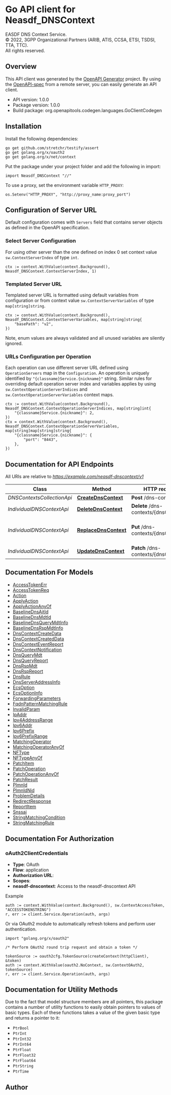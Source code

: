 # Go API client for Neasdf_DNSContext

EASDF DNS Context Service.  
© 2022, 3GPP Organizational Partners (ARIB, ATIS, CCSA, ETSI, TSDSI, TTA, TTC).  
All rights reserved.


## Overview
This API client was generated by the [OpenAPI Generator](https://openapi-generator.tech) project.  By using the [OpenAPI-spec](https://www.openapis.org/) from a remote server, you can easily generate an API client.

- API version: 1.0.0
- Package version: 1.0.0
- Build package: org.openapitools.codegen.languages.GoClientCodegen

## Installation

Install the following dependencies:

```shell
go get github.com/stretchr/testify/assert
go get golang.org/x/oauth2
go get golang.org/x/net/context
```

Put the package under your project folder and add the following in import:

```golang
import Neasdf_DNSContext "//"
```

To use a proxy, set the environment variable `HTTP_PROXY`:

```golang
os.Setenv("HTTP_PROXY", "http://proxy_name:proxy_port")
```

## Configuration of Server URL

Default configuration comes with `Servers` field that contains server objects as defined in the OpenAPI specification.

### Select Server Configuration

For using other server than the one defined on index 0 set context value `sw.ContextServerIndex` of type `int`.

```golang
ctx := context.WithValue(context.Background(), Neasdf_DNSContext.ContextServerIndex, 1)
```

### Templated Server URL

Templated server URL is formatted using default variables from configuration or from context value `sw.ContextServerVariables` of type `map[string]string`.

```golang
ctx := context.WithValue(context.Background(), Neasdf_DNSContext.ContextServerVariables, map[string]string{
	"basePath": "v2",
})
```

Note, enum values are always validated and all unused variables are silently ignored.

### URLs Configuration per Operation

Each operation can use different server URL defined using `OperationServers` map in the `Configuration`.
An operation is uniquely identified by `"{classname}Service.{nickname}"` string.
Similar rules for overriding default operation server index and variables applies by using `sw.ContextOperationServerIndices` and `sw.ContextOperationServerVariables` context maps.

```golang
ctx := context.WithValue(context.Background(), Neasdf_DNSContext.ContextOperationServerIndices, map[string]int{
	"{classname}Service.{nickname}": 2,
})
ctx = context.WithValue(context.Background(), Neasdf_DNSContext.ContextOperationServerVariables, map[string]map[string]string{
	"{classname}Service.{nickname}": {
		"port": "8443",
	},
})
```

## Documentation for API Endpoints

All URIs are relative to *https://example.com/neasdf-dnscontext/v1*

Class | Method | HTTP request | Description
------------ | ------------- | ------------- | -------------
*DNSContextsCollectionApi* | [**CreateDnsContext**](docs/DNSContextsCollectionApi.md#creatednscontext) | **Post** /dns-contexts | Create
*IndividualDNSContextApi* | [**DeleteDnsContext**](docs/IndividualDNSContextApi.md#deletednscontext) | **Delete** /dns-contexts/{dnsContextId} | Delete the DNS Context
*IndividualDNSContextApi* | [**ReplaceDnsContext**](docs/IndividualDNSContextApi.md#replacednscontext) | **Put** /dns-contexts/{dnsContextId} | Updates the DNS context (complete replacement)
*IndividualDNSContextApi* | [**UpdateDnsContext**](docs/IndividualDNSContextApi.md#updatednscontext) | **Patch** /dns-contexts/{dnsContextId} | Updates the DNS context


## Documentation For Models

 - [AccessTokenErr](docs/AccessTokenErr.md)
 - [AccessTokenReq](docs/AccessTokenReq.md)
 - [Action](docs/Action.md)
 - [ApplyAction](docs/ApplyAction.md)
 - [ApplyActionAnyOf](docs/ApplyActionAnyOf.md)
 - [BaselineDnsAitId](docs/BaselineDnsAitId.md)
 - [BaselineDnsMdtId](docs/BaselineDnsMdtId.md)
 - [BaselineDnsQueryMdtInfo](docs/BaselineDnsQueryMdtInfo.md)
 - [BaselineDnsRspMdtInfo](docs/BaselineDnsRspMdtInfo.md)
 - [DnsContextCreateData](docs/DnsContextCreateData.md)
 - [DnsContextCreatedData](docs/DnsContextCreatedData.md)
 - [DnsContextEventReport](docs/DnsContextEventReport.md)
 - [DnsContextNotification](docs/DnsContextNotification.md)
 - [DnsQueryMdt](docs/DnsQueryMdt.md)
 - [DnsQueryReport](docs/DnsQueryReport.md)
 - [DnsRspMdt](docs/DnsRspMdt.md)
 - [DnsRspReport](docs/DnsRspReport.md)
 - [DnsRule](docs/DnsRule.md)
 - [DnsServerAddressInfo](docs/DnsServerAddressInfo.md)
 - [EcsOption](docs/EcsOption.md)
 - [EcsOptionInfo](docs/EcsOptionInfo.md)
 - [ForwardingParameters](docs/ForwardingParameters.md)
 - [FqdnPatternMatchingRule](docs/FqdnPatternMatchingRule.md)
 - [InvalidParam](docs/InvalidParam.md)
 - [IpAddr](docs/IpAddr.md)
 - [Ipv4AddressRange](docs/Ipv4AddressRange.md)
 - [Ipv6Addr](docs/Ipv6Addr.md)
 - [Ipv6Prefix](docs/Ipv6Prefix.md)
 - [Ipv6PrefixRange](docs/Ipv6PrefixRange.md)
 - [MatchingOperator](docs/MatchingOperator.md)
 - [MatchingOperatorAnyOf](docs/MatchingOperatorAnyOf.md)
 - [NFType](docs/NFType.md)
 - [NFTypeAnyOf](docs/NFTypeAnyOf.md)
 - [PatchItem](docs/PatchItem.md)
 - [PatchOperation](docs/PatchOperation.md)
 - [PatchOperationAnyOf](docs/PatchOperationAnyOf.md)
 - [PatchResult](docs/PatchResult.md)
 - [PlmnId](docs/PlmnId.md)
 - [PlmnIdNid](docs/PlmnIdNid.md)
 - [ProblemDetails](docs/ProblemDetails.md)
 - [RedirectResponse](docs/RedirectResponse.md)
 - [ReportItem](docs/ReportItem.md)
 - [Snssai](docs/Snssai.md)
 - [StringMatchingCondition](docs/StringMatchingCondition.md)
 - [StringMatchingRule](docs/StringMatchingRule.md)


## Documentation For Authorization



### oAuth2ClientCredentials


- **Type**: OAuth
- **Flow**: application
- **Authorization URL**: 
- **Scopes**: 
 - **neasdf-dnscontext**: Access to the neasdf-dnscontext API

Example

```golang
auth := context.WithValue(context.Background(), sw.ContextAccessToken, "ACCESSTOKENSTRING")
r, err := client.Service.Operation(auth, args)
```

Or via OAuth2 module to automatically refresh tokens and perform user authentication.

```golang
import "golang.org/x/oauth2"

/* Perform OAuth2 round trip request and obtain a token */

tokenSource := oauth2cfg.TokenSource(createContext(httpClient), &token)
auth := context.WithValue(oauth2.NoContext, sw.ContextOAuth2, tokenSource)
r, err := client.Service.Operation(auth, args)
```


## Documentation for Utility Methods

Due to the fact that model structure members are all pointers, this package contains
a number of utility functions to easily obtain pointers to values of basic types.
Each of these functions takes a value of the given basic type and returns a pointer to it:

* `PtrBool`
* `PtrInt`
* `PtrInt32`
* `PtrInt64`
* `PtrFloat`
* `PtrFloat32`
* `PtrFloat64`
* `PtrString`
* `PtrTime`

## Author



